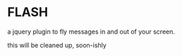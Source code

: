 # FLASH

a jquery plugin to fly messages in and out of your screen.

this will be cleaned up, soon-ishly

